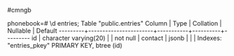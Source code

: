 #cmngb

phonebook=# \d entries;
                      Table "public.entries"
 Column  |         Type          | Collation | Nullable | Default 
---------+-----------------------+-----------+----------+---------
 id      | character varying(20) |           | not null | 
 contact | jsonb                 |           |          | 
Indexes:
    "entries_pkey" PRIMARY KEY, btree (id)
